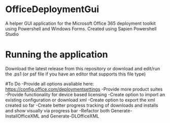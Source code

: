 # OfficeDeploymentGui
A helper GUI application for the Microsoft Office 365 deployment toolkit using Powershell and Windows Forms. Created using Sapien Powershell Studio

# Running the application
Download the latest release from this repository or download and edit/run the .ps1 (or psf file if you have an editor that supports this file type)

#To Do
-Provide all options avaliable here: https://config.office.com/deploymentsettings
-Provide more product suites
-Provide functionality for device based licensing
-Create option to import an existing configuration or download xml
-Create option to export the xml created so far
-Create better progress tracking of downloads and installs and show visually via progress bar
-Refactor both Generate-InstallOfficeXML and Generate-DLOfficeXML
